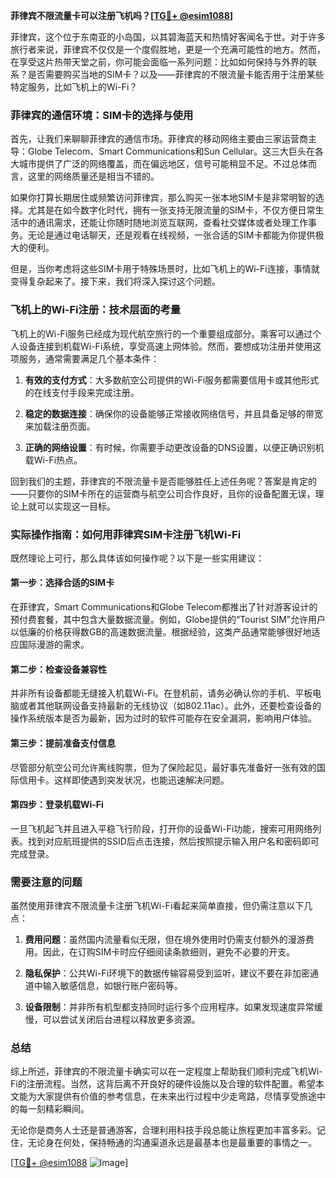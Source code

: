 **菲律宾不限流量卡可以注册飞机吗？[[TG💪+ @esim1088](https://t.me/s/esim1088)]**

菲律宾，这个位于东南亚的小岛国，以其碧海蓝天和热情好客闻名于世。对于许多旅行者来说，菲律宾不仅仅是一个度假胜地，更是一个充满可能性的地方。然而，在享受这片热带天堂之前，你可能会面临一系列问题：比如如何保持与外界的联系？是否需要购买当地的SIM卡？以及——菲律宾的不限流量卡能否用于注册某些特定服务，比如飞机上的Wi-Fi？

### 菲律宾的通信环境：SIM卡的选择与使用

首先，让我们来聊聊菲律宾的通信市场。菲律宾的移动网络主要由三家运营商主导：Globe Telecom、Smart Communications和Sun Cellular。这三大巨头在各大城市提供了广泛的网络覆盖，而在偏远地区，信号可能稍显不足。不过总体而言，这里的网络质量还是相当不错的。

如果你打算长期居住或频繁访问菲律宾，那么购买一张本地SIM卡是非常明智的选择。尤其是在如今数字化时代，拥有一张支持无限流量的SIM卡，不仅方便日常生活中的通讯需求，还能让你随时随地浏览互联网，查看社交媒体或者处理工作事务。无论是通过电话聊天，还是观看在线视频，一张合适的SIM卡都能为你提供极大的便利。

但是，当你考虑将这些SIM卡用于特殊场景时，比如飞机上的Wi-Fi连接，事情就变得复杂起来了。接下来，我们将深入探讨这个问题。

### 飞机上的Wi-Fi注册：技术层面的考量

飞机上的Wi-Fi服务已经成为现代航空旅行的一个重要组成部分。乘客可以通过个人设备连接到机载Wi-Fi系统，享受高速上网体验。然而，要想成功注册并使用这项服务，通常需要满足几个基本条件：

1. **有效的支付方式**：大多数航空公司提供的Wi-Fi服务都需要信用卡或其他形式的在线支付手段来完成注册。
   
2. **稳定的数据连接**：确保你的设备能够正常接收网络信号，并且具备足够的带宽来加载注册页面。
   
3. **正确的网络设置**：有时候，你需要手动更改设备的DNS设置，以便正确识别机载Wi-Fi热点。

回到我们的主题，菲律宾的不限流量卡是否能够胜任上述任务呢？答案是肯定的——只要你的SIM卡所在的运营商与航空公司合作良好，且你的设备配置无误，理论上就可以实现这一目标。

### 实际操作指南：如何用菲律宾SIM卡注册飞机Wi-Fi

既然理论上可行，那么具体该如何操作呢？以下是一些实用建议：

#### 第一步：选择合适的SIM卡
在菲律宾，Smart Communications和Globe Telecom都推出了针对游客设计的预付费套餐，其中包含大量数据流量。例如，Globe提供的“Tourist SIM”允许用户以低廉的价格获得数GB的高速数据流量。根据经验，这类产品通常能够很好地适应国际漫游的需求。

#### 第二步：检查设备兼容性
并非所有设备都能无缝接入机载Wi-Fi。在登机前，请务必确认你的手机、平板电脑或者其他联网设备支持最新的无线协议（如802.11ac）。此外，还要检查设备的操作系统版本是否为最新，因为过时的软件可能存在安全漏洞，影响用户体验。

#### 第三步：提前准备支付信息
尽管部分航空公司允许离线购票，但为了保险起见，最好事先准备好一张有效的国际信用卡。这样即使遇到突发状况，也能迅速解决问题。

#### 第四步：登录机载Wi-Fi
一旦飞机起飞并且进入平稳飞行阶段，打开你的设备Wi-Fi功能，搜索可用网络列表。找到对应航班提供的SSID后点击连接，然后按照提示输入用户名和密码即可完成登录。

### 需要注意的问题

虽然使用菲律宾不限流量卡注册飞机Wi-Fi看起来简单直接，但仍需注意以下几点：

1. **费用问题**：虽然国内流量看似无限，但在境外使用时仍需支付额外的漫游费用。因此，在订购SIM卡时应仔细阅读条款细则，避免不必要的开支。
   
2. **隐私保护**：公共Wi-Fi环境下的数据传输容易受到监听，建议不要在非加密通道中输入敏感信息，如银行账户密码等。

3. **设备限制**：并非所有机型都支持同时运行多个应用程序。如果发现速度异常缓慢，可以尝试关闭后台进程以释放更多资源。

### 总结

综上所述，菲律宾的不限流量卡确实可以在一定程度上帮助我们顺利完成飞机Wi-Fi的注册流程。当然，这背后离不开良好的硬件设施以及合理的软件配置。希望本文能为大家提供有价值的参考信息，在未来出行过程中少走弯路，尽情享受旅途中的每一刻精彩瞬间。

无论你是商务人士还是普通游客，合理利用科技手段总能让旅程更加丰富多彩。记住，无论身在何处，保持畅通的沟通渠道永远是最基本也是最重要的事情之一。

[[TG💪+ @esim1088](https://t.me/s/esim1088) ![Image](https://i.postimg.cc/4NQfJmqS/Snipaste-2025-05-13-00-14-12.png)]